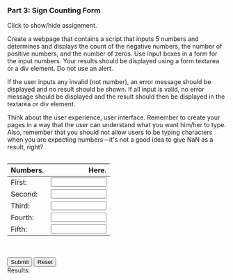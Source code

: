 ### Part 3: Sign Counting Form

<p id="flip">Click to show/hide assignment.</p>
<div id="panel">

Create a webpage that contains a script that inputs 5 numbers and determines and displays the count of the negative numbers, the number of positive numbers, and the number of zeros. Use input boxes in a form for the input numbers. Your results should be displayed using a form textarea or a div element. Do not use an alert.

If the user inputs any invalid (not number), an error message should be displayed and no result should be shown. If all input is valid, no error message should be displayed and the result should then be displayed in the textarea or div element.

Think about the user experience, user interface. Remember to create your pages in a way that the user can understand what you want him/her to type. Also, remember that you should not allow users to be typing characters when you are expecting numbers—it's not a good idea to give NaN as a result, right?

</div>

<section class="body">

<div class="row">

<form name="myform">

<div class="one-half column">

| Numbers. |                                                                             Here. |
| :-------------------- | --------------------------------------------------------------------------------: |
| First:         | <input type="number" name="num0" step="1" min="-1000000000" max="1000000000" required>|
| Second:        | <input type="number" name="num1" step="1" min="-1000000000" max="1000000000" required>|
| Third:         | <input type="number" name="num2" step="1" min="-1000000000" max="1000000000" required>|
| Fourth:        | <input type="number" name="num3" step="1" min="-1000000000" max="1000000000" required>|
| Fifth:         | <input type="number" name="num4" step="1" min="-1000000000" max="1000000000" required>|

</div>

<div class="one-half column">
<br><br>
<input type="button" class="button-primary" onclick="process()" value="Submit">
<input type="reset" value="Reset" id="reset">
<br>
Results: 
<br>
<div id="results">
</div>
<br><br>
</div>
</form>
</div>
</section>

<script>
function process()
{
let numbers = [0, 0, 0, 0, 0];
let negnum = 0, posnum = 0, zeronum = 0;

numbers.forEach(function (number, index) {
    numbers[index] = parseInt(document.forms["myform"].elements[`num${index}`].value);
    });

for (let i = 0; i < 5 ; i++) {
    if (numbers[i] < 0) {
        negnum++;
    } else if (numbers[i] > 0) {
        posnum++;
    } else {
        zeronum++;
    }
}

isNaN(numbers[0]) || isNaN(numbers[1]) || isNaN(numbers[2]) || isNaN(numbers[3]) || isNaN(numbers[4])
    ? $("#results").text("You have entered invalid input. Please enter integers only.") 
    : $("#results").text(`You have entered ${ negnum != 0 ? negnum : "no" } negative, ${ posnum != 0 ? posnum : "no" } positive, and ${ zeronum != 0 ? zeronum : "no" } zero numbers.`); 
}

window.addEventListener('load', function () {
    $('#reset').click(function(){
      $("#results").text("");
  });
});
</script>

